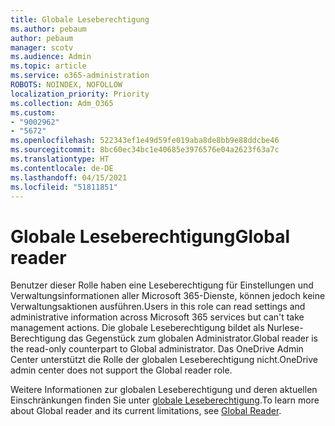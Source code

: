 ```yaml
---
title: Globale Leseberechtigung
ms.author: pebaum
author: pebaum
manager: scotv
ms.audience: Admin
ms.topic: article
ms.service: o365-administration
ROBOTS: NOINDEX, NOFOLLOW
localization_priority: Priority
ms.collection: Adm_O365
ms.custom:
- "9002962"
- "5672"
ms.openlocfilehash: 522343ef1e49d59fe019aba8de8bb9e88ddcbe46
ms.sourcegitcommit: 8bc60ec34bc1e40685e3976576e04a2623f63a7c
ms.translationtype: HT
ms.contentlocale: de-DE
ms.lasthandoff: 04/15/2021
ms.locfileid: "51811851"
---
```

# <a name="global-reader"></a><span data-ttu-id="ccc69-102">Globale Leseberechtigung</span><span class="sxs-lookup"><span data-stu-id="ccc69-102">Global reader</span></span>

<span data-ttu-id="ccc69-103">Benutzer dieser Rolle haben eine Leseberechtigung für Einstellungen und Verwaltungsinformationen aller Microsoft 365-Dienste, können jedoch keine Verwaltungsaktionen ausführen.</span><span class="sxs-lookup"><span data-stu-id="ccc69-103">Users in this role can read settings and administrative information across Microsoft 365 services but can't take management actions.</span></span> <span data-ttu-id="ccc69-104">Die globale Leseberechtigung bildet als Nurlese-Berechtigung das Gegenstück zum globalen Administrator.</span><span class="sxs-lookup"><span data-stu-id="ccc69-104">Global reader is the read-only counterpart to Global administrator.</span></span>
<span data-ttu-id="ccc69-105">Das OneDrive Admin Center unterstützt die Rolle der globalen Leseberechtigung nicht.</span><span class="sxs-lookup"><span data-stu-id="ccc69-105">OneDrive admin center does not support the Global reader role.</span></span>

<span data-ttu-id="ccc69-106">Weitere Informationen zur globalen Leseberechtigung und deren aktuellen Einschränkungen finden Sie unter [globale Leseberechtigung](https://docs.microsoft.com/azure/active-directory/users-groups-roles/directory-assign-admin-roles#global-reader).</span><span class="sxs-lookup"><span data-stu-id="ccc69-106">To learn more about Global reader and its current limitations, see [Global Reader](https://docs.microsoft.com/azure/active-directory/users-groups-roles/directory-assign-admin-roles#global-reader).</span></span>
